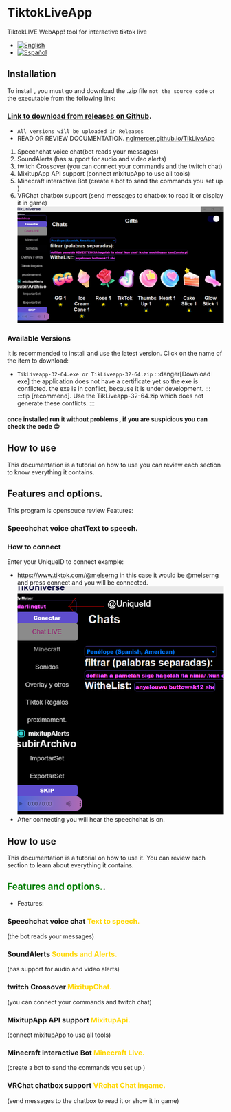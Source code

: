 # TiktokLiveApp
TiktokLIVE WebApp!
tool for interactive tiktok live
- [![English](https://img.shields.io/badge/English--blue.svg)](README_EN.md) 
- [![Español](https://img.shields.io/badge/Español--red.svg)](README.md)
## Installation
To install , you must go and download the .zip file ``` not the source code ``` or the executable from the following link: 
### [Link to download from releases on Github](https://github.com/nglmercer/Tiktok-Live-TTS-APPv2/releases).
- ``All versions will be uploaded in Releases``
- READ OR REVIEW DOCUMENTATION.
[nglmercer.github.io/TikLiveApp](https://nglmercer.github.io/TikLiveApp/)
1. Speechchat voice chat(bot reads your messages)
2. SoundAlerts (has support for audio and video alerts)
3. twitch Crossover (you can connect your commands and the twitch chat)
4. MixitupApp API support (connect mixitupApp to use all tools)
5. Minecraft interactive Bot (create a bot to send the commands you set up )
6. VRChat chatbox support (send messages to chatbox to read it or display it in game)
![tikliveappview](tikliveappview.png)

### Available Versions
It is recommended to install and use the latest version. Click on the name of the item to download:
- ```` TikLiveapp-32-64.exe or TikLiveapp-32-64.zip ```` 
:::danger[Download exe]
the application does not have a certificate yet so the exe is conflicted.
the exe is in conflict, because it is under development.
:::
:::tip [recommend].
Use the TikLiveapp-32-64.zip which does not generate these conflicts.
:::
#### once installed run it without problems , if you are suspicious you can check the code 😊
## How to use
This documentation is a tutorial on how to use you can review each section to know everything it contains.
## Features and options.
This program is opensouce review
Features:
### Speechchat voice chatText to speech.
### How to connect
Enter your UniqueID to connect example:
- https://www.tiktok.com/@melserng in this case it would be @melserng
and press connect and you will be connected.
![UniqueID](UniqueID.png)
- After connecting you will hear the speechchat is on.
## How to use
This documentation is a tutorial on how to use it. You can review each section to learn about everything it contains.
## <font color="Green">Features and options.</font>.
- Features:
### Speechchat voice chat <font color="Gold">Text to speech.</font>
(the bot reads your messages)
### SoundAlerts <font color="Gold">Sounds and Alerts.</font>
(has support for audio and video alerts)
### twitch Crossover <font color="Gold">MixitupChat.</font>
(you can connect your commands and twitch chat)
### MixitupApp API support <font color="Gold">MixitupApi.</font>
(connect mixitupApp to use all tools) 
### Minecraft interactive Bot <font color="Gold">Minecraft Live.</font>
(create a bot to send the commands you set up )
###  VRChat chatbox support <font color="Gold">VRchat Chat ingame.</font>
(send messages to the chatbox to read it or show it in game)
